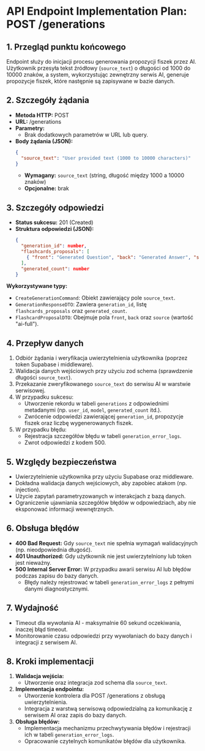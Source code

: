 # API Endpoint Implementation Plan: POST /generations

## 1. Przegląd punktu końcowego

Endpoint służy do inicjacji procesu generowania propozycji fiszek przez AI. Użytkownik przesyła tekst źródłowy (`source_text`) o długości od 1000 do 10000 znaków, a system, wykorzystując zewnętrzny serwis AI, generuje propozycje fiszek, które następnie są zapisywane w bazie danych.

## 2. Szczegóły żądania

- **Metoda HTTP:** POST
- **URL:** /generations
- **Parametry:**
  - Brak dodatkowych parametrów w URL lub query.
- **Body żądania (JSON):**
  ```json
  {
    "source_text": "User provided text (1000 to 10000 characters)"
  }
  ```
  - **Wymagany:** `source_text` (string, długość między 1000 a 10000 znaków)
  - **Opcjonalne:** brak

## 3. Szczegóły odpowiedzi

- **Status sukcesu:** 201 (Created)
- **Struktura odpowiedzi (JSON):**
  ```json
  {
    "generation_id": number,
    "flashcards_proposals": [
      { "front": "Generated Question", "back": "Generated Answer", "source": "ai-full" }
    ],
    "generated_count": number
  }
  ```

**Wykorzystywane typy:**

- `CreateGenerationCommand`: Obiekt zawierający pole `source_text`.
- `GenerationResponseDTO`: Zawiera `generation_id`, listę `flashcards_proposals` oraz `generated_count`.
- `FlashcardProposalDTO`: Obejmuje pola `front`, `back` oraz `source` (wartość "ai-full").

## 4. Przepływ danych

1. Odbiór żądania i weryfikacja uwierzytelnienia użytkownika (poprzez token Supabase i middleware).
2. Walidacja danych wejściowych przy użyciu zod schema (sprawdzenie długości `source_text`).
3. Przekazanie zweryfikowanego `source_text` do serwisu AI w warstwie serwisowej.
4. W przypadku sukcesu:
   - Utworzenie rekordu w tabeli `generations` z odpowiednimi metadanymi (np. `user_id`, `model`, `generated_count` itd.).
   - Zwrócenie odpowiedzi zawierającej `generation_id`, propozycje fiszek oraz liczbę wygenerowanych fiszek.
5. W przypadku błędu:
   - Rejestracja szczegółów błędu w tabeli `generation_error_logs`.
   - Zwrot odpowiedzi z kodem 500.

## 5. Względy bezpieczeństwa

- Uwierzytelnienie użytkownika przy użyciu Supabase oraz middleware.
- Dokładna walidacja danych wejściowych, aby zapobiec atakom (np. injection).
- Użycie zapytań parametryzowanych w interakcjach z bazą danych.
- Ograniczenie ujawniania szczegółów błędów w odpowiedziach, aby nie eksponować informacji wewnętrznych.

## 6. Obsługa błędów

- **400 Bad Request:** Gdy `source_text` nie spełnia wymagań walidacyjnych (np. nieodpowiednia długość).
- **401 Unauthorized:** Gdy użytkownik nie jest uwierzytelniony lub token jest nieważny.
- **500 Internal Server Error:** W przypadku awarii serwisu AI lub błędów podczas zapisu do bazy danych.
  - Błędy należy rejestrować w tabeli `generation_error_logs` z pełnymi danymi diagnostycznymi.

## 7. Wydajność

- Timeout dla wywołania AI - maksymalnie 60 sekund oczekiwania, inaczej błąd timeout.
- Monitorowanie czasu odpowiedzi przy wywołaniach do bazy danych i integracji z serwisem AI.

## 8. Kroki implementacji

1. **Walidacja wejścia:**
   - Utworzenie oraz integracja zod schema dla `source_text`.
2. **Implementacja endpointu:**
   - Utworzenie kontrolera dla POST /generations z obsługą uwierzytelnienia.
   - Integracja z warstwą serwisową odpowiedzialną za komunikację z serwisem AI oraz zapis do bazy danych.
3. **Obsługa błędów:**
   - Implementacja mechanizmu przechwytywania błędów i rejestracji ich w tabeli `generation_error_logs`.
   - Opracowanie czytelnych komunikatów błędów dla użytkownika.

